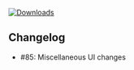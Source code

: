 [![Downloads](https://img.shields.io/github/downloads/zevnda/steam-game-idler/1.7.15/total?style=for-the-badge&logo=github&color=137eb5)](https://github.com/zevnda/steam-game-idler/releases/download/1.7.15/Steam.Game.Idler_1.7.15_x64_en-US.msi)

## Changelog
- #85: Miscellaneous UI changes
